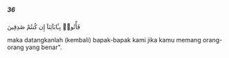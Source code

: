 ##### 36

<span class="ayah">فَأْتُوا۟ بِـَٔابَآئِنَآ إِن كُنتُمْ صَٰدِقِينَ</span>

<span class="ayah_translation">maka datangkanlah (kembali) bapak-bapak kami jika kamu memang orang-orang yang benar".</span>
